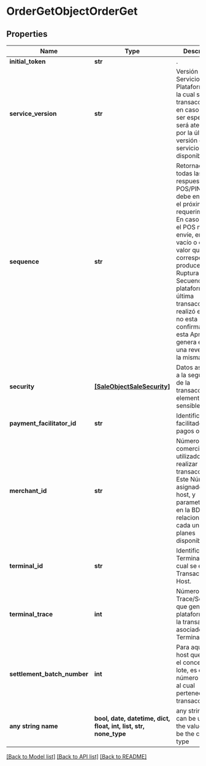 # OrderGetObjectOrderGet


## Properties
Name | Type | Description | Notes
------------ | ------------- | ------------- | -------------
**initial_token** | **str** | . | 
**service_version** | **str** | Versión del Servicio de la Plataforma con la cual se quiere transaccionar, en caso de no ser especificado será atendido por la última versión del servicio disponible. | [optional] 
**sequence** | **str** | Retornado en todas las respuesta que el POS/PINPAD debe enviar en el próximo requerimiento. En caso de que el POS no lo envíe, envíe vacío o con un valor que no corresponde se produce “La Ruptura de Secuencia” y la plataforma si la última transacción que realizó el POS no esta confirmada y esta Aprobada genera entonces una reversa de la misma. | [optional] 
**security** | [**[SaleObjectSaleSecurity]**](SaleObjectSaleSecurity.md) | Datos asociados a la seguridad de la transacción o de elementos sensibles. | [optional] 
**payment_facilitator_id** | **str** | Identificador de facilitador de pagos o Payfac. | [optional] 
**merchant_id** | **str** | Número de comercio utilizado para realizar la transacción. Este Número es asignado por el host, y parametrizado en la BD, relacionado a cada uno de los planes disponibles. | [optional] 
**terminal_id** | **str** | Identificador de Terminal por el cual se envía la Transacción al Host. | [optional] 
**terminal_trace** | **int** | Número de Trace/Secuencia que genera la plataforma para la transacción asociado al TerminalID. | [optional] 
**settlement_batch_number** | **int** | Para aquellos host que exista el concepto de lote, es el número de lote al cual pertenece la transacción. | [optional] 
**any string name** | **bool, date, datetime, dict, float, int, list, str, none_type** | any string name can be used but the value must be the correct type | [optional]

[[Back to Model list]](../README.md#documentation-for-models) [[Back to API list]](../README.md#documentation-for-api-endpoints) [[Back to README]](../README.md)


